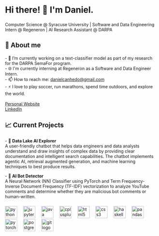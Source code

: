 <h1 align="left">Hi there! 👋 I'm Daniel.</h1>

###

<p align="left">Computer Science @ Syracuse University | Software and Data Engineering Intern @ Regeneron | AI Research Assistant @ DARPA</p>

###

<h2 align="left">🌌 About me</h2>

###

<p align="left">
- 🔭 I’m currently working on a text-classifier model as part of my research for the DARPA SemaFor program.<br>
- 🌐 I'm currently interning at Regeneron as a Software and Data Engineer Intern.<br>
- 📫 How to reach me: <a href="mailto:danielcanhedo@gmail.com">danielcanhedo@gmail.com</a><br>
- ⚡ I love to play soccer, run marathons, spend time outdoors, and explore the world.<br><br>
<a href="https://daniwave100.github.io/Daniwave100/">Personal Website</a><br>
<a href="https://www.linkedin.com/in/daniel-canhedo/">LinkedIn</a>
</p>

###

<h2 align="left">📈 Current Projects</h2>

###

<p align="left">
- 🤖 <strong>Data Lake AI Explorer</strong> <br>
A user-friendly chatbot that helps data engineers and data analysts understand and draw insights of complex data by providing clear documentation and intelligent search capabilities. The chatbot implements agentic AI, retrieval augmented generation, and machine learning techniques to best produce results.<br>
</p>
<p>
- 🧠 <strong>AI Bot Detector</strong> <br>
A Neural Network (NN) Classifier using PyTorch and Term Frequency-Inverse Document Frequency (TF-IDF) vectorization to analyze YouTube comments and determine whether they are malicious bot comments or human-written.
</p>

###

<div align="left">
  <img src="https://cdn.jsdelivr.net/gh/devicons/devicon/icons/python/python-original.svg" height="40" alt="python logo"  />
  <img width="12" />
  <img src="https://cdn.jsdelivr.net/gh/devicons/devicon/icons/jupyter/jupyter-original.svg" height="40" alt="jupyter logo"  />
  <img width="12" />
  <img src="https://cdn.jsdelivr.net/gh/devicons/devicon/icons/java/java-original.svg" height="40" alt="java logo"  />
  <img width="12" />
  <img src="https://cdn.jsdelivr.net/gh/devicons/devicon/icons/cplusplus/cplusplus-original.svg" height="40" alt="cplusplus logo"  />
  <img width="12" />
  <img src="https://cdn.jsdelivr.net/gh/devicons/devicon/icons/html5/html5-original.svg" height="40" alt="html5 logo"  />
  <img width="12" />
  <img src="https://cdn.jsdelivr.net/gh/devicons/devicon/icons/css3/css3-original.svg" height="40" alt="css3 logo"  />
  <img width="12" />
  <img src="https://cdn.jsdelivr.net/gh/devicons/devicon/icons/haskell/haskell-original.svg" height="40" alt="haskell logo"  />
  <img width="12" />
  <img src="https://cdn.jsdelivr.net/gh/devicons/devicon/icons/pandas/pandas-original.svg" height="40" alt="pandas logo"  />
  <img width="12" />
  <img src="https://cdn.jsdelivr.net/gh/devicons/devicon/icons/pytorch/pytorch-original.svg" height="40" alt="pytorch logo"  />
  <img width="12" />
  <img src="https://cdn.jsdelivr.net/gh/devicons/devicon/icons/postgresql/postgresql-original.svg" height="40" alt="postgresql logo"  />
  <img width="12" />
  <img src="https://cdn.jsdelivr.net/gh/devicons/devicon/icons/git/git-original.svg" height="40" alt="git logo"  />
</div>

